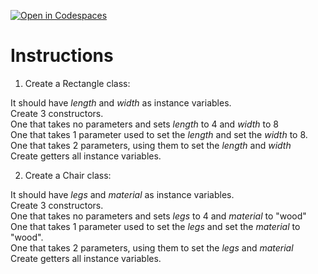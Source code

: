 [![Open in Codespaces](https://classroom.github.com/assets/launch-codespace-2972f46106e565e64193e422d61a12cf1da4916b45550586e14ef0a7c637dd04.svg)](https://classroom.github.com/open-in-codespaces?assignment_repo_id=19437912)
# Instructions  


  1. Create a Rectangle class:

It should have _length_ and _width_ as instance variables.</br>
Create 3 constructors.</br>
One that takes no parameters and sets _length_ to 4 and _width_ to 8</br>
One that takes 1 parameter used to set the _length_ and set the _width_ to 8.</br>
One that takes 2 parameters, using them to set the _length_ and _width_</br>
Create getters all instance variables.</br>

  2. Create a Chair class:

It should have _legs_ and _material_ as instance variables.</br>
Create 3 constructors.</br>
One that takes no parameters and sets _legs_ to 4 and _material_ to "wood"</br>
One that takes 1 parameter used to set the _legs_ and set the _material_ to "wood".</br>
One that takes 2 parameters, using them to set the _legs_ and _material_</br>
Create getters all instance variables.</br>
 
